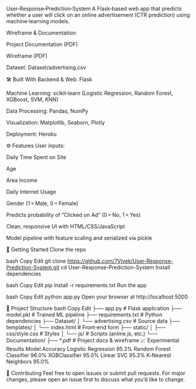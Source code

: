 User‑Response‑Prediction‑System
A Flask‑based web app that predicts whether a user will click on an online advertisement (CTR prediction) using machine‑learning models.


Wireframe & Documentation:

Project Documentation (PDF)

Wireframe (PDF)

Dataset: Dataset/advertising.csv

🛠️ Built With
Backend & Web: Flask

Machine Learning: scikit‑learn (Logistic Regression, Random Forest, XGBoost, SVM, KNN)

Data Processing: Pandas, NumPy

Visualization: Matplotlib, Seaborn, Plotly

Deployment: Heroku

⚙️ Features
User inputs:

Daily Time Spent on Site

Age

Area Income

Daily Internet Usage

Gender (1 = Male, 0 = Female)

Predicts probability of “Clicked on Ad” (0 = No, 1 = Yes)

Clean, responsive UI with HTML/CSS/JavaScript

Model pipeline with feature scaling and serialized via pickle

🏁 Getting Started
Clone the repo

bash
Copy
Edit
git clone https://github.com/7Vivek/User-Response-Prediction-System.git
cd User-Response-Prediction-System
Install dependencies

bash
Copy
Edit
pip install -r requirements.txt
Run the app

bash
Copy
Edit
python app.py
Open your browser at http://localhost:5000

📂 Project Structure
bash
Copy
Edit
├── app.py                 # Flask application
├── model.pkl              # Trained ML pipeline
├── requirements.txt       # Python dependencies
├── Dataset/
│   └── advertising.csv    # Source data
├── templates/
│   └── index.html         # Front‑end form
├── static/
│   ├── css/style.css      # Styles
│   └── js/                # Scripts (anime.js, etc.)
└── Documentation/
    ├── *.pdf              # Project docs & wireframe
📈 Experimental Results
Model	Accuracy
Logistic Regression	95.3%
Random Forest Classifier	96.0%
XGBClassifier	95.0%
Linear SVC	95.3%
K‑Nearest Neighbors	95.0%

🤝 Contributing
Feel free to open issues or submit pull requests. For major changes, please open an issue first to discuss what you’d like to change.


